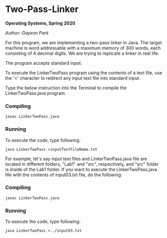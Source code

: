 Two-Pass-Linker
===============
**Operating Systems, Spring 2020**

*Author: Gayeon Park*

For this program, we are implementing a two-pass linker in Java. The target machine is word addressable with a maximum memory of 300 words, each consisting of 4 decimal digits. 
We are trying to replicate a linker in real life.

The program accepts standard input.

To execute the LinkerTwoPass program using the contents of a text file, use the '<' character to redirect any input text file into standard input.

Type the below instruction into the Terminal to compile the LinkerTwoPass.java program.
### Compiling
```
javac LinkerTwoPass.java
```

### Running
To execute the code, type following:
```
java LinkerTwoPass <inputTextFileName.txt

```

For example, let's say input text files and LinkerTwoPass.java file are located in different folders, "Lab1" and "src", respectively, and "src" folder is inside of the Lab1 folder. If you want to execute the LinkerTwoPass.java file with the contents of input03.txt file, do the following: 
### Compiling
```
javac LinkerTwoPass.java
```

### Running
To execute the code, type following:
```
java LinkerTwoPass <../input03.txt

```

